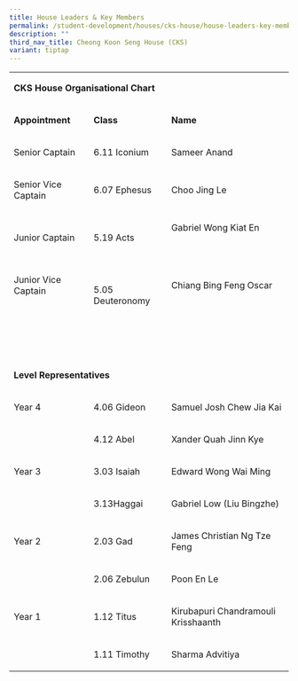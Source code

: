```yaml
---
title: House Leaders & Key Members
permalink: /student-development/houses/cks-house/house-leaders-key-members/
description: ""
third_nav_title: Cheong Koon Seng House (CKS)
variant: tiptap
---
```

<table style="minWidth: 75px">
<colgroup>
<col>
<col>
<col>
</colgroup>
<tbody>
<tr>
<td rowspan="1" colspan="3">
<p><strong>CKS House Organisational Chart</strong>
</p>
</td>
</tr>
<tr>
<td rowspan="1" colspan="1">
<p><strong>Appointment</strong>
</p>
</td>
<td rowspan="1" colspan="1">
<p><strong>Class</strong>
</p>
</td>
<td rowspan="1" colspan="1">
<p><strong>Name</strong>
</p>
</td>
</tr>
<tr>
<td rowspan="1" colspan="1">
<p>Senior Captain</p>
</td>
<td rowspan="1" colspan="1">
<p>6.11 Iconium</p>
</td>
<td rowspan="1" colspan="1">
<p>Sameer Anand</p>
</td>
</tr>
<tr>
<td rowspan="1" colspan="1">
<p>Senior Vice Captain</p>
</td>
<td rowspan="1" colspan="1">
<p>6.07 Ephesus</p>
</td>
<td rowspan="1" colspan="1">
<p>Choo Jing Le</p>
</td>
</tr>
<tr>
<td rowspan="1" colspan="1">
<p>Junior Captain</p>
</td>
<td rowspan="1" colspan="1">
<p>5.19 Acts</p>
</td>
<td rowspan="1" colspan="1">
<p>Gabriel Wong Kiat En</p>
<p>&nbsp;</p>
</td>
</tr>
<tr>
<td rowspan="1" colspan="1">
<p>Junior Vice Captain</p>
<p>&nbsp;</p>
</td>
<td rowspan="1" colspan="1">
<p>5.05 Deuteronomy</p>
</td>
<td rowspan="1" colspan="1">
<p>Chiang Bing Feng Oscar</p>
<p>&nbsp;</p>
</td>
</tr>
<tr>
<td rowspan="1" colspan="1">
<p>&nbsp;</p>
</td>
<td rowspan="1" colspan="1">
<p>&nbsp;</p>
</td>
<td rowspan="1" colspan="1">
<p>&nbsp;</p>
</td>
</tr>
<tr>
<td rowspan="1" colspan="3">
<p><strong>Level Representatives</strong>
</p>
</td>
</tr>
<tr>
<td rowspan="1" colspan="1">
<p>Year 4</p>
</td>
<td rowspan="1" colspan="1">
<p>4.06 Gideon</p>
</td>
<td rowspan="1" colspan="1">
<p>Samuel Josh Chew Jia Kai</p>
</td>
</tr>
<tr>
<td rowspan="1" colspan="1">
<p>&nbsp;</p>
</td>
<td rowspan="1" colspan="1">
<p>4.12 Abel</p>
</td>
<td rowspan="1" colspan="1">
<p>Xander Quah Jinn Kye</p>
</td>
</tr>
<tr>
<td rowspan="1" colspan="1">
<p>Year 3</p>
</td>
<td rowspan="1" colspan="1">
<p>3.03 Isaiah</p>
</td>
<td rowspan="1" colspan="1">
<p>Edward Wong Wai Ming</p>
</td>
</tr>
<tr>
<td rowspan="1" colspan="1">
<p>&nbsp;</p>
</td>
<td rowspan="1" colspan="1">
<p>3.13Haggai</p>
</td>
<td rowspan="1" colspan="1">
<p>Gabriel Low (Liu Bingzhe)</p>
</td>
</tr>
<tr>
<td rowspan="1" colspan="1">
<p>Year 2</p>
</td>
<td rowspan="1" colspan="1">
<p>2.03 Gad</p>
</td>
<td rowspan="1" colspan="1">
<p>James Christian Ng Tze Feng</p>
</td>
</tr>
<tr>
<td rowspan="1" colspan="1">
<p>&nbsp;</p>
</td>
<td rowspan="1" colspan="1">
<p>2.06 Zebulun</p>
</td>
<td rowspan="1" colspan="1">
<p>Poon En Le</p>
</td>
</tr>
<tr>
<td rowspan="1" colspan="1">
<p>Year 1</p>
</td>
<td rowspan="1" colspan="1">
<p>1.12 Titus</p>
</td>
<td rowspan="1" colspan="1">
<p>Kirubapuri Chandramouli Krisshaanth</p>
</td>
</tr>
<tr>
<td rowspan="1" colspan="1">
<p>&nbsp;</p>
</td>
<td rowspan="1" colspan="1">
<p>1.11 Timothy</p>
</td>
<td rowspan="1" colspan="1">
<p>Sharma Advitiya</p>
</td>
</tr>
</tbody>
</table>
<p></p>